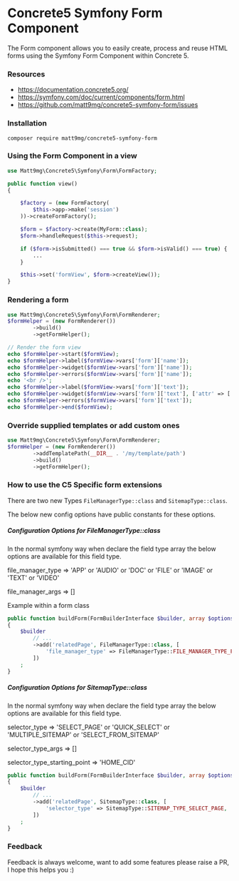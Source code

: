 # Concrete5 Symfony Form Component

The Form component allows you to easily create, process and reuse HTML forms using the Symfony Form Component within Concrete 5.

### Resources

- https://documentation.concrete5.org/
- https://symfony.com/doc/current/components/form.html
- https://github.com/matt9mg/concrete5-symfony-form/issues


### Installation

```
composer require matt9mg/concrete5-symfony-form
```

### Using the Form Component in a view

```php
use Matt9mg\Concrete5\Symfony\Form\FormFactory;

public function view()
{

    $factory = (new FormFactory(
        $this->app->make('session')
    ))->createFormFactory();

    $form = $factory->create(MyForm::class);
    $form->handleRequest($this->request);

    if ($form->isSubmitted() === true && $form->isValid() === true) {
        ...
    }

    $this->set('formView', $form->createView());
}
```

### Rendering a form
```php
use Matt9mg\Concrete5\Symfony\Form\FormRenderer;
$formHelper = (new FormRenderer())
        ->build()
        ->getFormHelper();

// Render the form view
echo $formHelper->start($formView);
echo $formHelper->label($formView->vars['form']['name']);
echo $formHelper->widget($formView->vars['form']['name']);
echo $formHelper->errors($formView->vars['form']['name']);
echo '<br />';
echo $formHelper->label($formView->vars['form']['text']);
echo $formHelper->widget($formView->vars['form']['text'], ['attr' => ['style' => 'border: 10px']]);
echo $formHelper->errors($formView->vars['form']['text']);
echo $formHelper->end($formView);
```

### Override supplied templates or add custom ones
```php
use Matt9mg\Concrete5\Symfony\Form\FormRenderer;
$formHelper = (new FormRenderer())
        ->addTemplatePath(__DIR__ . '/my/template/path')
        ->build()
        ->getFormHelper();

```

### How to use the C5 Specific form extensions
There are two new Types ```FileManagerType::class``` and ```SitemapType::class```.

The below new config options have public constants for these options.

##### Configuration Options for FileManagerType::class
In the normal symfony way when declare the field type array the below options are available for this field type.

file_manager_type => 'APP' or 'AUDIO' or 'DOC' or 'FILE' or 'IMAGE' or 'TEXT' or 'VIDEO'

file_manager_args => []

Example within a form class

```php
public function buildForm(FormBuilderInterface $builder, array $options)
{
    $builder
        // ...
        ->add('relatedPage', FileManagerType::class, [
            'file_manager_type' => FileManagerType::FILE_MANAGER_TYPE_FILE,
        ])
    ;
}
```


##### Configuration Options for SitemapType::class
In the normal symfony way when declare the field type array the below options are available for this field type.

selector_type => 'SELECT_PAGE' or 'QUICK_SELECT' or 'MULTIPLE_SITEMAP' or 'SELECT_FROM_SITEMAP'

selector_type_args => []

selector_type_starting_point => 'HOME_CID'

```php
public function buildForm(FormBuilderInterface $builder, array $options)
{
    $builder
        // ...
        ->add('relatedPage', SitemapType::class, [
            'selector_type' => SitemapType::SITEMAP_TYPE_SELECT_PAGE,
        ])
    ;
}
```

### Feedback

Feedback is always welcome, want to add some features please raise a PR, I hope this helps you :)
